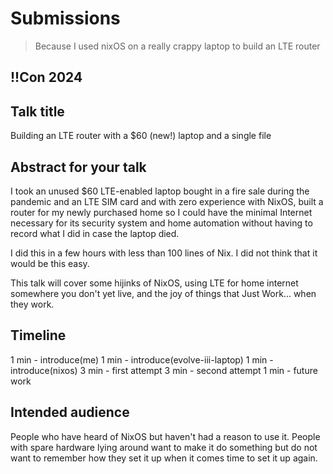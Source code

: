 # Submissions

> Because I used nixOS on a really crappy laptop to build an LTE router

## !!Con 2024

## Talk title

Building an LTE router with a $60 (new!) laptop and a single file

## Abstract for your talk

I took an unused $60 LTE-enabled laptop bought in a fire sale during the pandemic
and an LTE SIM card
and with zero experience with NixOS, built a router for my newly purchased home
so I could have the minimal Internet necessary for its security system and home automation
without having to record what I did in case the laptop died.

I did this in a few hours with less than 100 lines of Nix.
I did not think that it would be this easy.

This talk will cover some hijinks of NixOS,
using LTE for home internet somewhere you don't yet live,
and the joy of things that Just Work... when they work.

## Timeline

1 min - introduce(me)
1 min - introduce(evolve-iii-laptop)
1 min - introduce(nixos)
3 min - first attempt
3 min - second attempt
1 min - future work

## Intended audience

People who have heard of NixOS but haven't had a reason to use it.
People with spare hardware lying around want to make it do something
but do not want to remember how they set it up when it comes time to set it up again.
